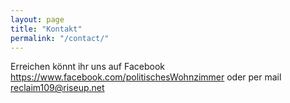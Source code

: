 ```yaml
---
layout: page
title: "Kontakt"
permalink: "/contact/"
---
```

Erreichen könnt ihr uns auf Facebook https://www.facebook.com/politischesWohnzimmer oder per mail reclaim109@riseup.net

